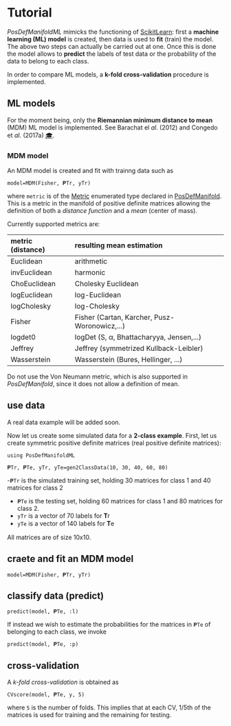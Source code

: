 # Tutorial

*PosDefManifoldML* mimicks the functioning of [ScikitLearn](https://scikit-learn.org/stable/):
first a **machine learning (ML) model** is created, then data is used to
**fit** (train) the model. The above two steps can actually be carried out at one. Once this is done the model
allows to **predict** the labels of test data or the probability of the data to belong to each class.

In order to compare ML models, a **k-fold cross-validation** procedure is implemented.

## ML models

For the moment being, only the **Riemannian minimum distance to mean** (MDM) ML model is implemented. See Barachat el *al.* (2012) and Congedo et *al.* (2017a) [🎓](@ref).

### MDM model

An MDM model is created and fit with trainng data such as

```
model=MDM(Fisher, 𝐏Tr, yTr)
```

where `metric` is of the [Metric](https://marco-congedo.github.io/PosDefManifold.jl/dev/MainModule/#Metric::Enumerated-type-1)
enumerated type declared in [PosDefManifold](https://marco-congedo.github.io/PosDefManifold.jl/dev/). This is a metric
in the manifold of positive definite matrices allowing the definition of both a *distance function* and a *mean* (center of mass).

Currently supported metrics are:

| metric (distance) | resulting mean estimation                     |
|:----------------- |:--------------------------------------------- |
| Euclidean         | arithmetic                                    |
| invEuclidean      | harmonic                                      |
| ChoEuclidean      | Cholesky Euclidean                            |
| logEuclidean      | log-Euclidean                                 |
| logCholesky       | log-Cholesky                                  |
| Fisher            | Fisher (Cartan, Karcher, Pusz-Woronowicz,...) |
| logdet0           | logDet (S, α, Bhattacharyya, Jensen,...)      |
| Jeffrey           | Jeffrey (symmetrized Kullback-Leibler)        |
| Wasserstein       | Wasserstein (Bures, Hellinger, ...)           |

Do not use the Von Neumann metric, which is also supported in *PosDefManifold*,
since it does not allow a definition of mean.

## use data

A real data example will be added soon.

Now let us create some simulated data for a **2-class example**.
First, let us create symmetric positive definite matrices (real positive definite matrices):

```
using PosDefManifoldML

𝐏Tr, 𝐏Te, yTr, yTe=gen2ClassData(10, 30, 40, 60, 80)
```

-`𝐏Tr` is the simulated training set, holding 30 matrices for class 1 and 40 matrices for class 2
- `𝐏Te` is the testing set, holding 60 matrices for class 1 and 80 matrices for class 2.
- `yTr` is a vector of 70 labels for 𝐓r
- `yTe` is a vector of 140 labels for 𝐓e

All matrices are of size 10x10.

## craete and fit an MDM model
```
model=MDM(Fisher, 𝐏Tr, yTr)
```

## classify data (predict)

```
predict(model, 𝐏Te, :l)
```

If instead we wish to estimate the probabilities for the matrices in `𝐏Te` of belonging to each class, we invoke

```
predict(model, 𝐏Te, :p)
```

## cross-validation

A *k-fold cross-validation* is obtained as

```
CVscore(model, 𝐏Te, y, 5)
```

where `5` is the number of folds. This implies that
at each CV, 1/5th of the matrices is used for training and the
remaining for testing.

